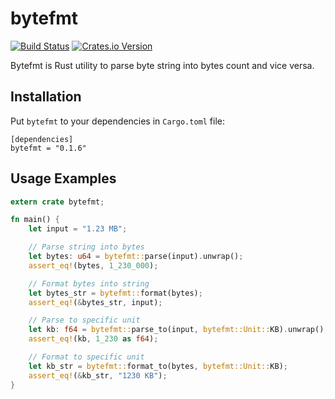 bytefmt
============

[![Build Status](https://travis-ci.org/emsifa/bytefmt.svg?branch=master)](https://travis-ci.org/emsifa/bytefmt)
[![Crates.io Version](https://img.shields.io/crates/v/bytefmt.svg)](https://crates.io/crates/bytefmt)

Bytefmt is Rust utility to parse byte string into bytes count and vice versa.

## Installation

Put `bytefmt` to your dependencies in `Cargo.toml` file:

```
[dependencies]
bytefmt = "0.1.6"
```

## Usage Examples

```rust
extern crate bytefmt;

fn main() {
    let input = "1.23 MB";

    // Parse string into bytes
    let bytes: u64 = bytefmt::parse(input).unwrap();
    assert_eq!(bytes, 1_230_000);

    // Format bytes into string
    let bytes_str = bytefmt::format(bytes);
    assert_eq!(&bytes_str, input);

    // Parse to specific unit
    let kb: f64 = bytefmt::parse_to(input, bytefmt::Unit::KB).unwrap();
    assert_eq!(kb, 1_230 as f64);

    // Format to specific unit
    let kb_str = bytefmt::format_to(bytes, bytefmt::Unit::KB);
    assert_eq!(&kb_str, "1230 KB");
}
```